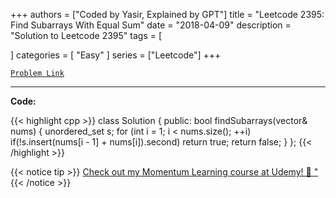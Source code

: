 
+++
authors = ["Coded by Yasir, Explained by GPT"]
title = "Leetcode 2395: Find Subarrays With Equal Sum"
date = "2018-04-09"
description = "Solution to Leetcode 2395"
tags = [
    
]
categories = [
    "Easy"
]
series = ["Leetcode"]
+++



[`Problem Link`](https://leetcode.com/problems/find-subarrays-with-equal-sum/description/)

---

**Code:**

{{< highlight cpp >}}
class Solution {
public:
    bool findSubarrays(vector<int>& nums) {
    unordered_set<int> s;
    for (int i = 1; i < nums.size(); ++i)
        if(!s.insert(nums[i - 1] + nums[i]).second)
            return true;
    return false;
  }
};
{{< /highlight >}}



{{< notice tip >}}
[Check out my Momentum Learning course at Udemy! 🚀 "](https://www.udemy.com/course/blind-75-the-data-structures-and-algorithms-essentials/)
{{< /notice >}}


